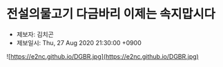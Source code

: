 # 전설의물고기 다금바리 이제는 속지맙시다

- 제보자: 김치곤
- 제보일시: Thu, 27 Aug 2020 21:30:00 +0900

![https://e2nc.github.io/DGBR.jpg](https://e2nc.github.io/DGBR.jpg)